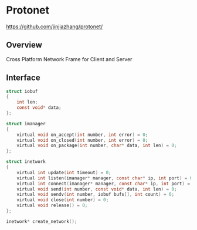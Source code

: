 Protonet
===================================================

https://github.com/jinjiazhang/protonet/

## Overview
Cross Platform Network Frame for Client and Server<br>

## Interface
```C
struct iobuf
{
    int len;
    const void* data;
};

struct imanager
{
    virtual void on_accept(int number, int error) = 0;
    virtual void on_closed(int number, int error) = 0;
    virtual void on_package(int number, char* data, int len) = 0;
};

struct inetwork
{
    virtual int update(int timeout) = 0;
    virtual int listen(imanager* manager, const char* ip, int port) = 0;
    virtual int connect(imanager* manager, const char* ip, int port) = 0;
    virtual void send(int number, const void* data, int len) = 0;
    virtual void sendv(int number, iobuf bufs[], int count) = 0;
    virtual void close(int number) = 0;
    virtual void release() = 0;
};

inetwork* create_network();
```
